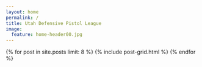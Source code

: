 ```yaml
---
layout: home
permalink: /
title: Utah Defensive Pistol League
image:
  feature: home-header00.jpg
---
```


<div class="tiles">
{% for post in site.posts limit: 8 %}
	{% include post-grid.html %}
{% endfor %}
</div><!-- /.tiles -->

